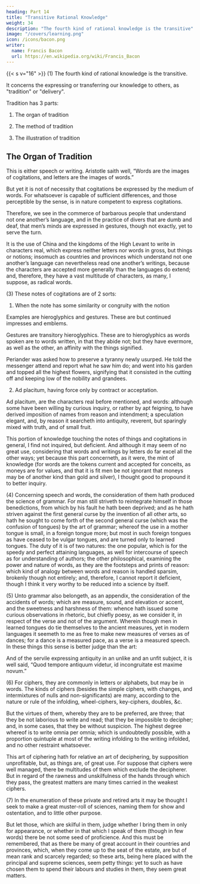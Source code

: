 ```yaml
---
heading: Part 14
title: "Transitive Rational Knowledge"
weight: 34
description: "The fourth kind of rational knowledge is the transitive"
image: "/covers/learning.png"
icon: /icons/bacon.png
writer:
  name: Francis Bacon
  url: https://en.wikipedia.org/wiki/Francis_Bacon
---
```



{{< s v="16" >}} (1) The fourth kind of rational knowledge is the transitive. 

It concerns the expressing or transferring our knowledge to others, as "tradition" or "delivery".  

Tradition has 3 parts:

1. The organ of tradition

2. The method of tradition

3. The illustration of tradition


## The Organ of Tradition 

<!-- (2) -->

This is either speech or writing. Aristotle saith well, “Words are the images of cogitations, and letters are the images of words.” 

But yet it is not of necessity that cogitations be expressed by the medium of words.  For whatsoever is capable of sufficient differences, and those perceptible by the sense, is in nature competent to express cogitations.  

Therefore, we see in the commerce of barbarous people that understand not one another’s language, and in the practice of divers that are dumb and deaf, that men’s minds are expressed in gestures, though not exactly, yet to serve the turn.  

It is the use of China and the kingdoms of the High Levant to write in characters real, which express neither letters nor words in gross, but things or notions; insomuch as countries and provinces which understand not one another’s language can nevertheless read one another’s writings, because the characters are accepted more generally than the languages do extend; and, therefore, they have a vast multitude of characters, as many, I suppose, as radical words.

(3) These notes of cogitations are of 2 sorts:

1. When the note has some similarity or congruity with the notion

Examples are hieroglyphics and gestures. These are but continued impresses and emblems. 

Gestures are transitory hieroglyphics. These are to hieroglyphics as words spoken are to words written, in that they abide not; but they have evermore, as well as the other, an affinity with the things signified.  

Periander was asked how to preserve a tyranny newly usurped. He told the messenger attend and report what he saw him do; and went into his garden and topped all the highest flowers, signifying that it consisted in the cutting off and keeping low of the nobility and grandees.

2. Ad placitum, having force only by contract or acceptation.  

Ad placitum, are the characters real before mentioned, and words: although some have been willing by curious inquiry, or rather by apt feigning, to have derived imposition of names from reason and intendment; a speculation elegant, and, by reason it searcheth into antiquity, reverent, but sparingly mixed with truth, and of small fruit.  

This portion of knowledge touching the notes of things and cogitations in general, I find not inquired, but deficient.  And although it may seem of no great use, considering that words and writings by letters do far excel all the other ways; yet because this part concerneth, as it were, the mint of knowledge (for words are the tokens current and accepted for conceits, as moneys are for values, and that it is fit men be not ignorant that moneys may be of another kind than gold and silver), I thought good to propound it to better inquiry.

(4) Concerning speech and words, the consideration of them hath produced the science of grammar.  For man still striveth to reintegrate himself in those benedictions, from which by his fault he hath been deprived; and as he hath striven against the first general curse by the invention of all other arts, so hath he sought to come forth of the second general curse (which was the confusion of tongues) by the art of grammar; whereof the use in a mother tongue is small, in a foreign tongue more; but most in such foreign tongues as have ceased to be vulgar tongues, and are turned only to learned tongues.  The duty of it is of two natures: the one popular, which is for the speedy and perfect attaining languages, as well for intercourse of speech as for understanding of authors; the other philosophical, examining the power and nature of words, as they are the footsteps and prints of reason: which kind of analogy between words and reason is handled sparsim, brokenly though not entirely; and, therefore, I cannot report it deficient, though I think it very worthy to be reduced into a science by itself.

(5) Unto grammar also belongeth, as an appendix, the consideration of the accidents of words; which are measure, sound, and elevation or accent, and the sweetness and harshness of them: whence hath issued some curious observations in rhetoric, but chiefly poesy, as we consider it, in respect of the verse and not of the argument.  Wherein though men in learned tongues do tie themselves to the ancient measures, yet in modern languages it seemeth to me as free to make new measures of verses as of dances; for a dance is a measured pace, as a verse is a measured speech.  In these things this sense is better judge than the art:

<!-- "Cœnæ fercula nostræ Mallem convivis quam placuisse cocis.” -->

And of the servile expressing antiquity in an unlike and an unfit subject, it is well said, “Quod tempore antiquum videtur, id incongruitate est maxime novum.”

(6) For ciphers, they are commonly in letters or alphabets, but may be in words.  The kinds of ciphers (besides the simple ciphers, with changes, and intermixtures of nulls and non-significants) are many, according to the nature or rule of the infolding, wheel-ciphers, key-ciphers, doubles, &c. 

But the virtues of them, whereby they are to be preferred, are three; that they be not laborious to write and read; that they be impossible to decipher; and, in some cases, that they be without suspicion.  The highest degree whereof is to write omnia per omnia; which is undoubtedly possible, with a proportion quintuple at most of the writing infolding to the writing infolded, and no other restraint whatsoever.  

This art of ciphering hath for relative an art of deciphering, by supposition unprofitable, but, as things are, of great use.  For suppose that ciphers were well managed, there be multitudes of them which exclude the decipherer.  But in regard of the rawness and unskilfulness of the hands through which they pass, the greatest matters are many times carried in the weakest ciphers.

(7) In the enumeration of these private and retired arts it may be thought I seek to make a great muster-roll of sciences, naming them for show and ostentation, and to little other purpose.  

But let those, which are skilful in them, judge whether I bring them in only for appearance, or whether in that which I speak of them (though in few words) there be not some seed of proficience.  And this must be remembered, that as there be many of great account in their countries and provinces, which, when they come up to the seat of the estate, are but of mean rank and scarcely regarded; so these arts, being here placed with the principal and supreme sciences, seem petty things: yet to such as have chosen them to spend their labours and studies in them, they seem great matters.



